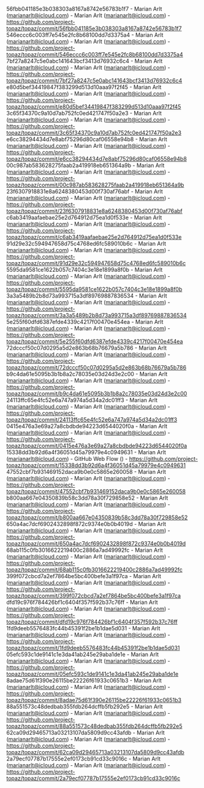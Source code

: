 56fbb041185e3b038303a8167a8742e56783b1f7 - Marian Arlt (marianarlt@icloud.com) - Marian Arlt (marianarlt@icloud.com) - https://github.com/project-topaz/topaz/commit/56fbb041185e3b038303a8167a8742e56783b1f7
546eccc6c003ff7e545e2fc8b68100dd7d3375a4 - Marian Arlt (marianarlt@icloud.com) - Marian Arlt (marianarlt@icloud.com) - https://github.com/project-topaz/topaz/commit/546eccc6c003ff7e545e2fc8b68100dd7d3375a4
7bf27a8247c5e0abc141643bcf3413d76932c6c4 - Marian Arlt (marianarlt@icloud.com) - Marian Arlt (marianarlt@icloud.com) - https://github.com/project-topaz/topaz/commit/7bf27a8247c5e0abc141643bcf3413d76932c6c4
e80d5bef34419847f383299d513d10aaa97f2f45 - Marian Arlt (marianarlt@icloud.com) - Marian Arlt (marianarlt@icloud.com) - https://github.com/project-topaz/topaz/commit/e80d5bef34419847f383299d513d10aaa97f2f45
3c65f34370c9a10d7ab752fc0ed421747f50a2e3 - Marian Arlt (marianarlt@icloud.com) - Marian Arlt (marianarlt@icloud.com) - https://github.com/project-topaz/topaz/commit/3c65f34370c9a10d7ab752fc0ed421747f50a2e3
e6cc38294434d7e8abf75296d80caf06558e94b8 - Marian Arlt (marianarlt@icloud.com) - Marian Arlt (marianarlt@icloud.com) - https://github.com/project-topaz/topaz/commit/e6cc38294434d7e8abf75296d80caf06558e94b8
00c987ab583628275faab2a419918eb651364a9b - Marian Arlt (marianarlt@icloud.com) - Marian Arlt (marianarlt@icloud.com) - https://github.com/project-topaz/topaz/commit/00c987ab583628275faab2a419918eb651364a9b
23f6307918831e8a6248380453d00f730af76abf - Marian Arlt (marianarlt@icloud.com) - Marian Arlt (marianarlt@icloud.com) - https://github.com/project-topaz/topaz/commit/23f6307918831e8a6248380453d00f730af76abf
c6ab3419aafaebae25e2d764912d75ea1d0f533e - Marian Arlt (marianarlt@icloud.com) - Marian Arlt (marianarlt@icloud.com) - https://github.com/project-topaz/topaz/commit/c6ab3419aafaebae25e2d764912d75ea1d0f533e
91d29e32c594947658d75c4768ed6fc589010b6c - Marian Arlt (marianarlt@icloud.com) - Marian Arlt (marianarlt@icloud.com) - https://github.com/project-topaz/topaz/commit/91d29e32c594947658d75c4768ed6fc589010b6c
5595da9581ce1622b057c7404c3e18e1899a8f0b - Marian Arlt (marianarlt@icloud.com) - Marian Arlt (marianarlt@icloud.com) - https://github.com/project-topaz/topaz/commit/5595da9581ce1622b057c7404c3e18e1899a8f0b
3a3a5489b2b8d73a993715a3df89769887836534 - Marian Arlt (marianarlt@icloud.com) - Marian Arlt (marianarlt@icloud.com) - https://github.com/project-topaz/topaz/commit/3a3a5489b2b8d73a993715a3df89769887836534
5e255f60dfd6387efde4339c4217f00470e454ea - Marian Arlt (marianarlt@icloud.com) - Marian Arlt (marianarlt@icloud.com) - https://github.com/project-topaz/topaz/commit/5e255f60dfd6387efde4339c4217f00470e454ea
72dcccf50c07d0295a5d2e863b68b76679a5b786 - Marian Arlt (marianarlt@icloud.com) - Marian Arlt (marianarlt@icloud.com) - https://github.com/project-topaz/topaz/commit/72dcccf50c07d0295a5d2e863b68b76679a5b786
b9c4da61e5095b3b1b8a2c78035e03d24d3e2c00 - Marian Arlt (marianarlt@icloud.com) - Marian Arlt (marianarlt@icloud.com) - https://github.com/project-topaz/topaz/commit/b9c4da61e5095b3b1b8a2c78035e03d24d3e2c00
24113ffc65e4fc52e6a747a974a5d34a2dc01ff3 - Marian Arlt (marianarlt@icloud.com) - Marian Arlt (marianarlt@icloud.com) - https://github.com/project-topaz/topaz/commit/24113ffc65e4fc52e6a747a974a5d34a2dc01ff3
0415e476a3e69a27a8cbdbde94223d6544020f0a - Marian Arlt (marianarlt@icloud.com) - Marian Arlt (marianarlt@icloud.com) - https://github.com/project-topaz/topaz/commit/0415e476a3e69a27a8cbdbde94223d6544020f0a
15338dd3b92d6a4f36051d45a79979e4c0949631 - Marian Arlt (marianarlt@icloud.com) - GitHub Web Flow () - https://github.com/project-topaz/topaz/commit/15338dd3b92d6a4f36051d45a79979e4c0949631
47552cbf7b931469152daca9b0e0c5865e260058 - Marian Arlt (marianarlt@icloud.com) - Marian Arlt (marianarlt@icloud.com) - https://github.com/project-topaz/topaz/commit/47552cbf7b931469152daca9b0e0c5865e260058
b800aa667e04350839b58c3dd78a30f729858e52 - Marian Arlt (marianarlt@icloud.com) - Marian Arlt (marianarlt@icloud.com) - https://github.com/project-topaz/topaz/commit/b800aa667e04350839b58c3dd78a30f729858e52
650a4ac7dcf6902432898f872c9374e0b0b4019d - Marian Arlt (marianarlt@icloud.com) - Marian Arlt (marianarlt@icloud.com) - https://github.com/project-topaz/topaz/commit/650a4ac7dcf6902432898f872c9374e0b0b4019d
68ab115c0fb3016622219400c2886a7ad49992fc - Marian Arlt (marianarlt@icloud.com) - Marian Arlt (marianarlt@icloud.com) - https://github.com/project-topaz/topaz/commit/68ab115c0fb3016622219400c2886a7ad49992fc
399f072cbcd7a2ef7864be5bc400befe3a1f97ca - Marian Arlt (marianarlt@icloud.com) - Marian Arlt (marianarlt@icloud.com) - https://github.com/project-topaz/topaz/commit/399f072cbcd7a2ef7864be5bc400befe3a1f97ca
dfd19c976f784426bf1c6404f357f592b37c76ff - Marian Arlt (marianarlt@icloud.com) - Marian Arlt (marianarlt@icloud.com) - https://github.com/project-topaz/topaz/commit/dfd19c976f784426bf1c6404f357f592b37c76ff
1fd9deeb5576483fc44b45391f2be1b1dae5d031 - Marian Arlt (marianarlt@icloud.com) - Marian Arlt (marianarlt@icloud.com) - https://github.com/project-topaz/topaz/commit/1fd9deeb5576483fc44b45391f2be1b1dae5d031
05efc593c1de9141c1e3da41ab245e29aba1de1e - Marian Arlt (marianarlt@icloud.com) - Marian Arlt (marianarlt@icloud.com) - https://github.com/project-topaz/topaz/commit/05efc593c1de9141c1e3da41ab245e29aba1de1e
8adae75d61f390e26115be22226f61933c0651b3 - Marian Arlt (marianarlt@icloud.com) - Marian Arlt (marianarlt@icloud.com) - https://github.com/project-topaz/topaz/commit/8adae75d61f390e26115be22226f61933c0651b3
88a551573c48dedbab355fdb264dcffb5fb292e5 - Marian Arlt (marianarlt@icloud.com) - Marian Arlt (marianarlt@icloud.com) - https://github.com/project-topaz/topaz/commit/88a551573c48dedbab355fdb264dcffb5fb292e5
62ca09d29465713a03213107da5809d9cc43afdb - Marian Arlt (marianarlt@icloud.com) - Marian Arlt (marianarlt@icloud.com) - https://github.com/project-topaz/topaz/commit/62ca09d29465713a03213107da5809d9cc43afdb
2a79ecf07787b17555e2ef0173cb91cd33c9016c - Marian Arlt (marianarlt@icloud.com) - Marian Arlt (marianarlt@icloud.com) - https://github.com/project-topaz/topaz/commit/2a79ecf07787b17555e2ef0173cb91cd33c9016c
